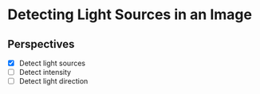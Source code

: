 # Detecting Light Sources in an Image

##

## Perspectives
 - [x] Detect light sources
 - [ ] Detect intensity
 - [ ] Detect light direction
